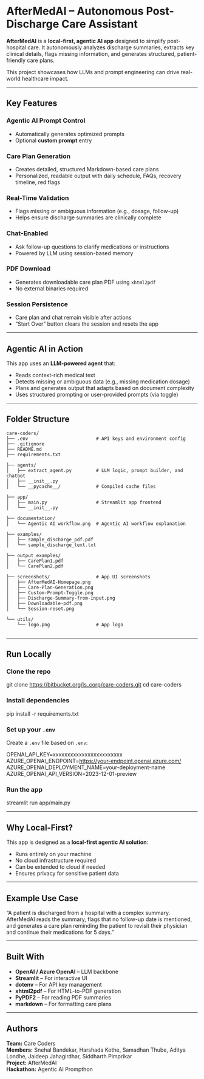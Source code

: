 # AfterMedAI – Autonomous Post-Discharge Care Assistant

**AfterMedAI** is a **local-first, agentic AI app** designed to simplify post-hospital care. It autonomously analyzes discharge summaries, extracts key clinical details, flags missing information, and generates structured, patient-friendly care plans.

This project showcases how LLMs and prompt engineering can drive real-world healthcare impact.

---

##  Key Features

### Agentic AI Prompt Control
- Automatically generates optimized prompts
- Optional **custom prompt** entry 

### Care Plan Generation
- Creates detailed, structured Markdown-based care plans
- Personalized, readable output with daily schedule, FAQs, recovery timeline, red flags

### Real-Time Validation
- Flags missing or ambiguous information (e.g., dosage, follow-up)
- Helps ensure discharge summaries are clinically complete

### Chat-Enabled
- Ask follow-up questions to clarify medications or instructions
- Powered by LLM using session-based memory

### PDF Download
- Generates downloadable care plan PDF using `xhtml2pdf`
- No external binaries required

### Session Persistence
- Care plan and chat remain visible after actions
- “Start Over” button clears the session and resets the app


---

##  Agentic AI in Action

This app uses an **LLM-powered agent** that:
- Reads context-rich medical text
- Detects missing or ambiguous data (e.g., missing medication dosage)
- Plans and generates output that adapts based on document complexity
- Uses structured prompting or user-provided prompts (via toggle)

---

##  Folder Structure

```
care-coders/
├── .env                         # API keys and environment config
├── .gitignore
├── README.md
├── requirements.txt

├── agents/
│   ├── extract_agent.py         # LLM logic, prompt builder, and chatbot
│   ├── __init__.py
│   └── __pycache__/             # Compiled cache files

├── app/
│   ├── main.py                  # Streamlit app frontend
│   └── __init__.py

├── documentation/
│   └── Agentic AI workflow.png  # Agentic AI workflow explanation

├── examples/
│   ├── sample_discharge_pdf.pdf
│   └── sample_discharge_text.txt

├── output_examples/
│   ├── CarePlan1.pdf
│   └── CarePlan2.pdf

├── screenshots/                 # App UI screenshots
│   ├── AfterMedAI-Homepage.png
│   ├── Care-Plan-Generation.png
│   ├── Custom-Prompt-Toggle.png
│   ├── Discharge-Summary-from-input.png
│   ├── Downloadable-pdf.png
│   └── Session-reset.png

└── utils/
    └── logo.png                 # App logo


```

---

## Run Locally

### Clone the repo
git clone https://bitbucket.org/is_corp/care-coders.git
cd care-coders

### Install dependencies
pip install -r requirements.txt

### Set up your `.env`
Create a `.env` file based on `.env`:

OPENAI_API_KEY=xxxxxxxxxxxxxxxxxxxxxxxx
AZURE_OPENAI_ENDPOINT=https://your-endpoint.openai.azure.com/
AZURE_OPENAI_DEPLOYMENT_NAME=your-deployment-name
AZURE_OPENAI_API_VERSION=2023-12-01-preview


### Run the app
streamlit run app/main.py

---

## Why Local-First?

This app is designed as a **local-first agentic AI solution**:
- Runs entirely on your machine
- No cloud infrastructure required
- Can be extended to cloud if needed
- Ensures privacy for sensitive patient data

---

## Example Use Case

“A patient is discharged from a hospital with a complex summary. AfterMedAI reads the summary, flags that no follow-up date is mentioned, and generates a care plan reminding the patient to revisit their physician and continue their medications for 5 days.”

---

## Built With

- **OpenAI / Azure OpenAI** – LLM backbone
- **Streamlit** – For interactive UI
- **dotenv** – For API key management
- **xhtml2pdf** – For HTML-to-PDF generation
- **PyPDF2** – For reading PDF summaries
- **markdown** – For formatting care plans

---

## Authors

**Team:** Care Coders  
**Members:** Snehal Bandekar, Harshada Kothe, Samadhan Thube, Aditya Londhe, Jaideep Jahagirdhar, Siddharth Pimprikar  
**Project:** AfterMedAI  
**Hackathon:** Agentic AI Prompthon 
